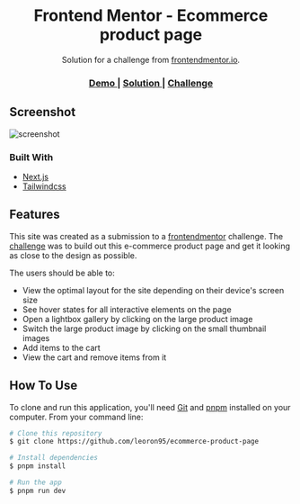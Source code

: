 <h1 align="center">Frontend Mentor - Ecommerce product page
</h1>

<div align="center">
   Solution for a challenge from  <a href="https://www.frontendmentor.io" target="_blank">frontendmentor.io</a>.
</div>

<div align="center">
  <h3>
    <a href="https://ecommerce-product-page-omega-gules.vercel.app/">
      Demo
    </a>
    <span> | </span>
    <a href="https://github.com/leoron95/ecommerce-product-page">
      Solution
    </a>
    <span> | </span>
    <a href="https://www.frontendmentor.io/challenges/ecommerce-product-page-UPsZ9MJp6">
      Challenge
    </a>
  </h3>
</div>


## Screenshot

![screenshot](https://res.cloudinary.com/dssxy8tpd/image/upload/v1689524077/screencapture-ecommerce-product-page-omega-gules-vercel-app-2023-07-16-12_13_40_r4zjxb.png)

### Built With

<!-- This section should list any major frameworks that you built your project using. Here are a few examples.-->

- [Next.js](https://nextjs.org/)
- [Tailwindcss](https://tailwindcss.com/)


## Features

<!-- List the features of your application or follow the template. Don't share the figma file here :) -->

This site was created as a submission to a [frontendmentor](https://frontendmentor.io/challenges) challenge. The [challenge](https://www.frontendmentor.io/challenges/ecommerce-product-page-UPsZ9MJp6) was to build out this e-commerce product page and get it looking as close to the design as possible.

The users should be able to:

- View the optimal layout for the site depending on their device's screen size
- See hover states for all interactive elements on the page
- Open a lightbox gallery by clicking on the large product image
- Switch the large product image by clicking on the small thumbnail images
- Add items to the cart
- View the cart and remove items from it

## How To Use

<!-- Example: -->

To clone and run this application, you'll need [Git](https://git-scm.com) and [pnpm](https://pnpm.io/) installed on your computer. From your command line:

```bash
# Clone this repository
$ git clone https://github.com/leoron95/ecommerce-product-page

# Install dependencies
$ pnpm install

# Run the app
$ pnpm run dev
```
